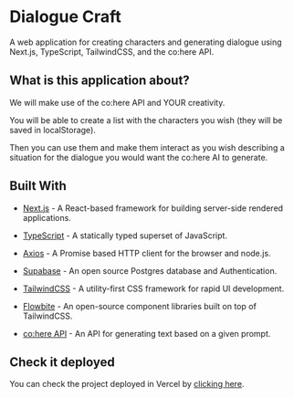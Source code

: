 # Dialogue Craft
A web application for creating characters and generating dialogue using Next.js, TypeScript, TailwindCSS, and the co:here API.
## What is this application about?
We will make use of the co:here API and YOUR creativity.

You will be able to create a list with the characters you wish (they will be saved in localStorage).

Then you can use them and make them interact as you wish describing a situation for the dialogue you would want the co:here AI to generate.
## Built With
- [Next.js](https://nextjs.org) - A React-based framework for building server-side rendered applications.

- [TypeScript](https://www.typescriptlang.org) - A statically typed superset of JavaScript.

- [Axios](https://axios-http.com/) - A Promise based HTTP client for the browser and node.js.

- [Supabase](https://supabase.com/) - An open source Postgres database and Authentication.

- [TailwindCSS](https://tailwindcss.com) - A utility-first CSS framework for rapid UI development.

- [Flowbite](https://flowbite.com/) - An open-source component libraries built on top of TailwindCSS.

- [co:here API](https://cohere.ai/) - An API for generating text based on a given prompt.

## Check it deployed
You can check the project deployed in Vercel by [clicking here](https://dialogue-craft.vercel.app/).